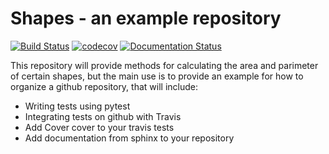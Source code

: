 # Shapes - an example repository
[![Build Status](https://travis-ci.org/bannanc/shapes.svg?branch=master)](https://travis-ci.org/bannanc/shapes)
[![codecov](https://codecov.io/gh/bannanc/shapes/branch/master/graph/badge.svg)](https://codecov.io/gh/bannanc/shapes)
[![Documentation Status](https://readthedocs.org/projects/shapes/badge/?version=latest)](http://shapes.readthedocs.io/en/latest/?badge=latest)

This repository will provide methods for calculating the area and parimeter of certain shapes, but the main use
is to provide an example for how to organize a github repository, that will include:

* Writing tests using pytest
* Integrating tests on github with Travis
* Add Cover cover to your travis tests
* Add documentation from sphinx to your repository


